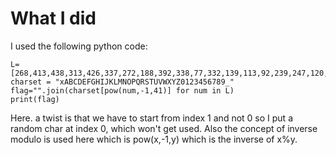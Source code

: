 # What I did
I used the following python code:
```
L=[268,413,438,313,426,337,272,188,392,338,77,332,139,113,92,239,247,120,419,72,295,190,131]
charset = "xABCDEFGHIJKLMNOPQRSTUVWXYZ0123456789_"
flag="".join(charset[pow(num,-1,41)] for num in L)
print(flag)
```
Here. a twist is that we have to start from index 1 and not 0 so I put a random char at index 0, which won't get used. Also the concept of inverse modulo is used here which is pow(x,-1,y) which is the inverse of x%y.
